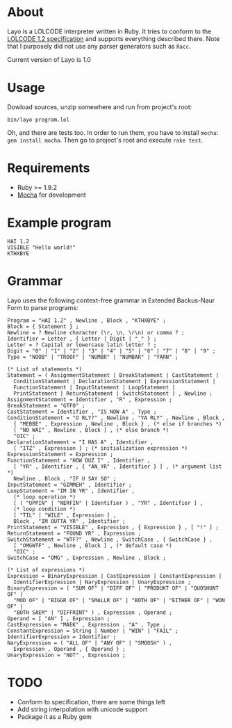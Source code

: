 # About

Layo is a LOLCODE interpreter written in Ruby. It tries to conform to the
[LOLCODE 1.2 specification](http://lolcode.com/specs/1.2) and supports
everything described there. Note that I purposely did not use any parser
generators such as `Racc`.

Current version of Layo is 1.0

# Usage

Dowload sources, unzip somewhere and run from project's root:

`bin/layo program.lol`

Oh, and there are tests too. In order to run them, you have to install `mocha`:
`gem install mocha`. Then go to project's root and execute `rake test`.

# Requirements

* Ruby >= 1.9.2
* [Mocha](http://mocha.rubyforge.org/) for development

# Example program

```
HAI 1.2
VISIBLE "Hello world!"
KTHXBYE
```

# Grammar

Layo uses the following context-free grammar in Extended Backus-Naur Form
to parse programs:

```
Program = "HAI 1.2" , Newline , Block , "KTHXBYE" ;
Block = { Statement } ;
Newline = ? Newline character (\r, \n, \r\n) or comma ? ;
Identifier = Letter , { Letter | Digit | "_" } ;
Letter = ? Capital or lowercase latin letter ? ;
Digit = "0" | "1" | "2" | "3" | "4" | "5" | "6" | "7" | "8" | "9" ;
Type = "NOOB" | "TROOF" | "NUMBR" | "NUMBAR" | "YARN" ;

(* List of statements *)
Statement = ( AssignmentStatement | BreakStatement | CastStatement |
  ConditionStatement | DeclarationStatement | ExpressionStatement |
  FunctionStatement | InputStatement | LoopStatement |
  PrintStatement | ReturnStatement | SwitchStatement ) , Newline ;
AssignmentStatement = Identifier , "R" , Expression ;
BreakStatement = "GTFO" ;
CastStatement = Identifier , "IS NOW A" , Type ;
ConditionStatement = "O RLY?" , Newline , "YA RLY" , Newline , Block ,
  { "MEBBE" , Expression , Newline , Block } , (* else if branches *)
  [ "NO WAI" , Newline , Block ] , (* else branch *)
  "OIC" ;
DeclarationStatement = "I HAS A" , Identifier ,
  [ "ITZ" , Expression ] ; (* initialization expression *)
ExpressionStatement = Expression ;
FunctionStatement = "HOW DUZ I" , Identifier ,
  [ "YR" , Identifier , { "AN_YR" , Identifier } ] , (* argument list *)
  Newline , Block , "IF U SAY SO" ;
InputStatement = "GIMMEH" , Identifier ;
LoopStatement = "IM IN YR" , Identifier ,
  (* loop operation *)
  [ ( "UPPIN" | "NERFIN" | Identifier ) , "YR" , Identifier ] ,
  (* loop condition *)
  [ "TIL" | "WILE" , Expression ] ,
  Block , "IM OUTTA YR" , Identifier ;
PrintStatement = "VISIBLE" , Expression , { Expression } , [ "!" ] ;
ReturnStatement = "FOUND YR" , Expression ;
SwitchStatement = "WTF?" , Newline , SwitchCase , { SwitchCase } ,
  [ "OMGWTF" , Newline , Block ] , (* default case *)
  "OIC" ;
SwitchCase = "OMG" , Expression , Newline , Block ;

(* List of expressions *)
Expression = BinaryExpression | CastExpression | ConstantExpression |
  IdentifierExpression | NaryExpression | UnaryExpression ;
BinaryExpression = ( "SUM OF" | "DIFF OF" | "PRODUKT OF" | "QUOSHUNT OF" |
  "MOD OF" | "BIGGR OF" | "SMALLR OF" | "BOTH OF" | "EITHER OF" | "WON OF" |
  "BOTH SAEM" | "DIFFRINT" ) , Expression , Operand ;
Operand = [ "AN" ] , Expression ;
CastExpression = "MAEK" , Expression , "A" , Type ;
ConstantExpression = String | Number | "WIN" | "FAIL" ;
IdentifierExpression = Identifier ;
NaryExpression = ( "ALL OF" | "ANY OF" | "SMOOSH" ) ,
  Expression , Operand , { Operand } ;
UnaryExpression = "NOT" , Expression ;
```

# TODO

* Conform to specification, there are some things left
* Add string interpolation with unicode support
* Package it as a Ruby gem
